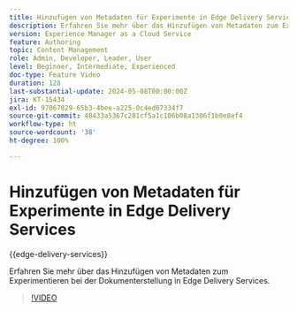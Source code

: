 ```yaml
---
title: Hinzufügen von Metadaten für Experimente in Edge Delivery Services
description: Erfahren Sie mehr über das Hinzufügen von Metadaten zum Experimentieren bei der Dokumenterstellung in Edge Delivery Services.
version: Experience Manager as a Cloud Service
feature: Authoring
topic: Content Management
role: Admin, Developer, Leader, User
level: Beginner, Intermediate, Experienced
doc-type: Feature Video
duration: 128
last-substantial-update: 2024-05-08T00:00:00Z
jira: KT-15434
exl-id: 97067829-65b3-4bee-a225-0c4ed67334f7
source-git-commit: 48433a5367c281cf5a1c106b08a1306f1b0e8ef4
workflow-type: ht
source-wordcount: '38'
ht-degree: 100%

---
```


# Hinzufügen von Metadaten für Experimente in Edge Delivery Services

{{edge-delivery-services}}

Erfahren Sie mehr über das Hinzufügen von Metadaten zum Experimentieren bei der Dokumenterstellung in Edge Delivery Services.

>[!VIDEO](https://video.tv.adobe.com/v/3440122/?learn=on&captions=ger)
